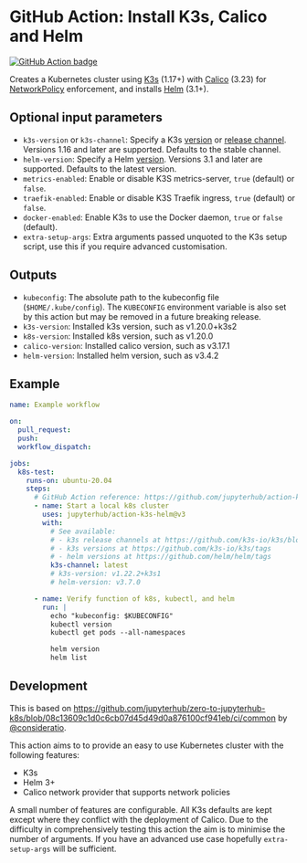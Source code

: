 # GitHub Action: Install K3s, Calico and Helm

[![GitHub Action badge](https://github.com/jupyterhub/action-k3s-helm/workflows/Test/badge.svg)](https://github.com/jupyterhub/action-k3s-helm/actions)

Creates a Kubernetes cluster using [K3s](https://k3s.io/) (1.17+) with
[Calico](https://www.projectcalico.org/) (3.23) for
[NetworkPolicy](https://kubernetes.io/docs/concepts/services-networking/network-policies/)
enforcement, and installs [Helm](https://helm.sh/) (3.1+).

## Optional input parameters

- `k3s-version` or `k3s-channel`: Specify a K3s [version](https://github.com/rancher/k3s/releases) or [release channel](https://update.k3s.io/v1-release/channels). Versions 1.16 and later are supported. Defaults to the stable channel.
- `helm-version`: Specify a Helm [version](https://github.com/helm/helm/releases). Versions 3.1 and later are supported. Defaults to the latest version.
- `metrics-enabled`: Enable or disable K3S metrics-server, `true` (default) or `false`.
- `traefik-enabled`: Enable or disable K3S Traefik ingress, `true` (default) or `false`.
- `docker-enabled`: Enable K3s to use the Docker daemon, `true` or `false` (default).
- `extra-setup-args`: Extra arguments passed unquoted to the K3s setup script, use this if you require advanced customisation.

## Outputs

- `kubeconfig`: The absolute path to the kubeconfig file (`$HOME/.kube/config`).
  The `KUBECONFIG` environment variable is also set by this action but may be removed in a future breaking release.
- `k3s-version`: Installed k3s version, such as v1.20.0+k3s2
- `k8s-version`: Installed k8s version, such as v1.20.0
- `calico-version`: Installed calico version, such as v3.17.1
- `helm-version`: Installed helm version, such as v3.4.2

## Example

```yaml
name: Example workflow

on:
  pull_request:
  push:
  workflow_dispatch:

jobs:
  k8s-test:
    runs-on: ubuntu-20.04
    steps:
      # GitHub Action reference: https://github.com/jupyterhub/action-k3s-helm
      - name: Start a local k8s cluster
        uses: jupyterhub/action-k3s-helm@v3
        with:
          # See available:
          # - k3s release channels at https://github.com/k3s-io/k3s/blob/HEAD/channel.yaml
          # - k3s versions at https://github.com/k3s-io/k3s/tags
          # - helm versions at https://github.com/helm/helm/tags
          k3s-channel: latest
          # k3s-version: v1.22.2+k3s1
          # helm-version: v3.7.0

      - name: Verify function of k8s, kubectl, and helm
        run: |
          echo "kubeconfig: $KUBECONFIG"
          kubectl version
          kubectl get pods --all-namespaces

          helm version
          helm list
```

## Development

This is based on https://github.com/jupyterhub/zero-to-jupyterhub-k8s/blob/08c13609c1d0c6cb07d45d49d0a876100cf941eb/ci/common by [@consideratio](https://github.com/consideratio).

This action aims to to provide an easy to use Kubernetes cluster with the following features:

- K3s
- Helm 3+
- Calico network provider that supports network policies

A small number of features are configurable.
All K3s defaults are kept except where they conflict with the deployment of Calico.
Due to the difficulty in comprehensively testing this action the aim is to minimise the number of arguments.
If you have an advanced use case hopefully `extra-setup-args` will be sufficient.
